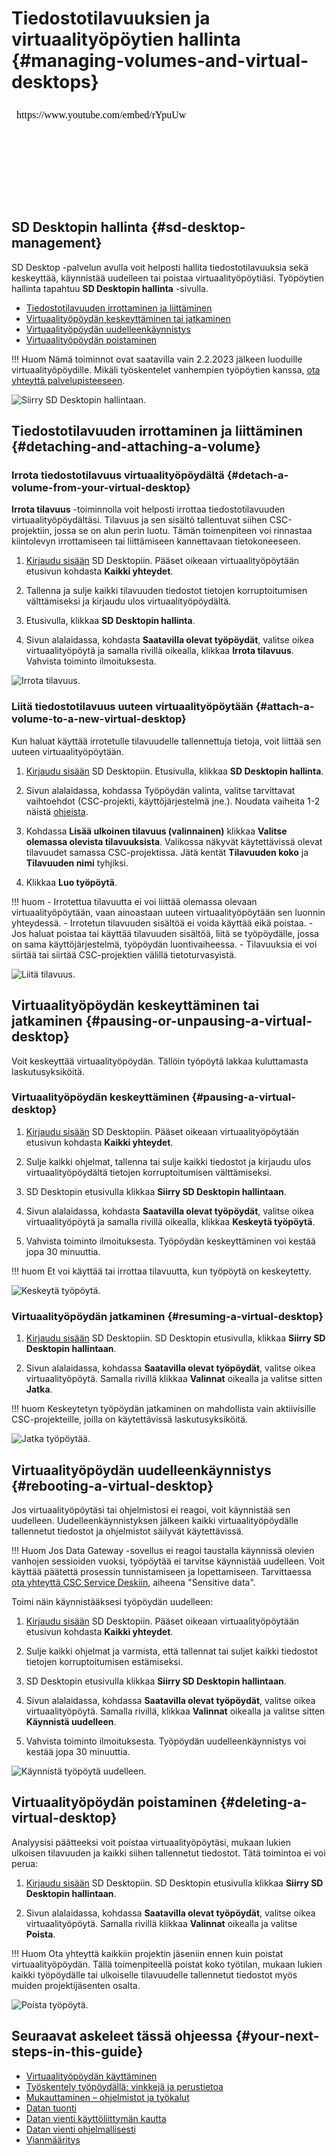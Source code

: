 # Tiedostotilavuuksien ja virtuaalityöpöytien hallinta {#managing-volumes-and-virtual-desktops}

<iframe width="280" height="155" srcdoc="https://www.youtube.com/embed/rYpuUwm8LhQ" title="Manage virtual desktops in the SD Desktop service" frameborder="0" allow="accelerometer; autoplay; clipboard-write; encrypted-media; gyroscope; picture-in-picture; web-share" referrerpolicy="strict-origin-when-cross-origin" allowfullscreen></iframe>

## SD Desktopin hallinta {#sd-desktop-management}

SD Desktop -palvelun avulla voit helposti hallita tiedostotilavuuksia sekä keskeyttää, käynnistää uudelleen tai poistaa virtuaalityöpöytiäsi. Työpöytien hallinta tapahtuu **SD Desktopin hallinta** -sivulla.

* [Tiedostotilavuuden irrottaminen ja liittäminen](#detaching-and-attaching-a-volume)
* [Virtuaalityöpöydän keskeyttäminen tai jatkaminen](#pausing-or-unpausing-a-virtual-desktop)
* [Virtuaalityöpöydän uudelleenkäynnistys](#rebooting-a-virtual-desktop)
* [Virtuaalityöpöydän poistaminen](#deleting-a-virtual-desktop)

!!! Huom
    Nämä toiminnot ovat saatavilla vain 2.2.2023 jälkeen luoduille virtuaalityöpöydille. Mikäli työskentelet vanhempien työpöytien kanssa, [ota yhteyttä palvelupisteeseen](../../support/contact.md). 

![Siirry SD Desktopin hallintaan.](https://a3s.fi/docs-files/sensitive-data/SD_Desktop/SD-Desktop_GoToManagement.png)

## Tiedostotilavuuden irrottaminen ja liittäminen {#detaching-and-attaching-a-volume}

### Irrota tiedostotilavuus virtuaalityöpöydältä {#detach-a-volume-from-your-virtual-desktop}

**Irrota tilavuus** -toiminnolla voit helposti irrottaa tiedostotilavuuden virtuaalityöpöydältäsi. Tilavuus ja sen sisältö tallentuvat siihen CSC-projektiin, jossa se on alun perin luotu. Tämän toimenpiteen voi rinnastaa kiintolevyn irrottamiseen tai liittämiseen kannettavaan tietokoneeseen.

1. [Kirjaudu sisään](./sd-desktop-login.md) SD Desktopiin. Pääset oikeaan virtuaalityöpöytään etusivun kohdasta **Kaikki yhteydet**.

2. Tallenna ja sulje kaikki tilavuuden tiedostot tietojen korruptoitumisen välttämiseksi ja kirjaudu ulos virtuaalityöpöydältä.

3. Etusivulla, klikkaa **SD Desktopin hallinta**.

4. Sivun alalaidassa, kohdasta **Saatavilla olevat työpöydät**, valitse oikea virtuaalityöpöytä ja samalla rivillä oikealla, klikkaa **Irrota tilavuus**.
Vahvista toiminto ilmoituksesta.

![Irrota tilavuus.](https://a3s.fi/docs-files/sensitive-data/SD_Desktop/Detach_volume.png)

### Liitä tiedostotilavuus uuteen virtuaalityöpöytään {#attach-a-volume-to-a-new-virtual-desktop}

Kun haluat käyttää irrotetulle tilavuudelle tallennettuja tietoja, voit liittää sen uuteen virtuaalityöpöytään.

1. [Kirjaudu sisään](./sd-desktop-login.md) SD Desktopiin. Etusivulla, klikkaa **SD Desktopin hallinta**.

2. Sivun alalaidassa, kohdassa Työpöydän valinta, valitse tarvittavat vaihtoehdot (CSC-projekti, käyttöjärjestelmä jne.). Noudata vaiheita 1-2 näistä [ohjeista](./sd-desktop-create.md).

3. Kohdassa **Lisää ulkoinen tilavuus (valinnainen)** klikkaa **Valitse olemassa olevista tilavuuksista**. Valikossa näkyvät käytettävissä olevat tilavuudet samassa CSC-projektissa. Jätä kentät **Tilavuuden koko** ja **Tilavuuden nimi** tyhjiksi.

4. Klikkaa **Luo työpöytä**.


!!! huom
    - Irrotettua tilavuutta ei voi liittää olemassa olevaan virtuaalityöpöytään, vaan ainoastaan uuteen virtuaalityöpöytään sen luonnin yhteydessä.
    - Irrotetun tilavuuden sisältöä ei voida käyttää eikä poistaa.
    - Jos haluat poistaa tai käyttää tilavuuden sisältöä, liitä se työpöydälle, jossa on sama käyttöjärjestelmä, työpöydän luontivaiheessa.
    - Tilavuuksia ei voi siirtää tai siirtää CSC-projektien välillä tietoturvasyistä.

![Liitä tilavuus.](https://a3s.fi/docs-files/sensitive-data/SD_Desktop/Attach_volume.png)


## Virtuaalityöpöydän keskeyttäminen tai jatkaminen {#pausing-or-unpausing-a-virtual-desktop}

Voit keskeyttää virtuaalityöpöydän. Tällöin työpöytä lakkaa kuluttamasta laskutusyksiköitä.

### Virtuaalityöpöydän keskeyttäminen {#pausing-a-virtual-desktop}

1. [Kirjaudu sisään](./sd-desktop-login.md) SD Desktopiin. Pääset oikeaan virtuaalityöpöytään etusivun kohdasta **Kaikki yhteydet**.

2. Sulje kaikki ohjelmat, tallenna tai sulje kaikki tiedostot ja kirjaudu ulos virtuaalityöpöydältä tietojen korruptoitumisen välttämiseksi.

3. SD Desktopin etusivulla klikkaa **Siirry SD Desktopin hallintaan**.

4. Sivun alalaidassa, kohdasta **Saatavilla olevat työpöydät**, valitse oikea virtuaalityöpöytä ja samalla rivillä oikealla, klikkaa **Keskeytä työpöytä**.

5. Vahvista toiminto ilmoituksesta. Työpöydän keskeyttäminen voi kestää jopa 30 minuuttia.

!!! huom
    Et voi käyttää tai irrottaa tilavuutta, kun työpöytä on keskeytetty.

![Keskeytä työpöytä.](https://a3s.fi/docs-files/sensitive-data/SD_Desktop/Pause_desktop.png)

### Virtuaalityöpöydän jatkaminen {#resuming-a-virtual-desktop}

1. [Kirjaudu sisään](./sd-desktop-login.md) SD Desktopiin. SD Desktopin etusivulla, klikkaa **Siirry SD Desktopin hallintaan**.

2. Sivun alalaidassa, kohdassa **Saatavilla olevat työpöydät**, valitse oikea virtuaalityöpöytä. Samalla rivillä klikkaa **Valinnat** oikealla ja valitse sitten **Jatka**.

!!! huom
    Keskeytetyn työpöydän jatkaminen on mahdollista vain aktiivisille CSC-projekteille, joilla on käytettävissä laskutusyksiköitä.

![Jatka työpöytää.](https://a3s.fi/docs-files/sensitive-data/SD_Desktop/Resume_desktop.png)


## Virtuaalityöpöydän uudelleenkäynnistys {#rebooting-a-virtual-desktop}

Jos virtuaalityöpöytäsi tai ohjelmistosi ei reagoi, voit käynnistää sen uudelleen. Uudelleenkäynnistyksen jälkeen kaikki virtuaalityöpöydälle tallennetut tiedostot ja ohjelmistot säilyvät käytettävissä.

!!! Huom
    Jos Data Gateway -sovellus ei reagoi taustalla käynnissä olevien vanhojen sessioiden vuoksi, työpöytää ei tarvitse käynnistää uudelleen. Voit käyttää päätettä prosessin tunnistamiseen ja lopettamiseen. Tarvittaessa [ota yhteyttä CSC Service Deskiin](../../support/contact.md), aiheena "Sensitive data".

Toimi näin käynnistääksesi työpöydän uudelleen:

1. [Kirjaudu sisään](./sd-desktop-login.md) SD Desktopiin. Pääset oikeaan virtuaalityöpöytään etusivun kohdasta **Kaikki yhteydet**.

2. Sulje kaikki ohjelmat ja varmista, että tallennat tai suljet kaikki tiedostot tietojen korruptoitumisen estämiseksi.
    
3. SD Desktopin etusivulla klikkaa **Siirry SD Desktopin hallintaan**.
    
4. Sivun alalaidassa, kohdassa **Saatavilla olevat työpöydät**, valitse oikea virtuaalityöpöytä. Samalla rivillä, klikkaa **Valinnat** oikealla ja valitse sitten **Käynnistä uudelleen**.
    
5. Vahvista toiminto ilmoituksesta. Työpöydän uudelleenkäynnistys voi kestää jopa 30 minuuttia.

![Käynnistä työpöytä uudelleen.](https://a3s.fi/docs-files/sensitive-data/SD_Desktop/Reboot_desktop.png)

## Virtuaalityöpöydän poistaminen {#deleting-a-virtual-desktop}

Analyysisi päätteeksi voit poistaa virtuaalityöpöytäsi, mukaan lukien ulkoisen tilavuuden ja kaikki siihen tallennetut tiedostot. Tätä toimintoa ei voi perua:

1. [Kirjaudu sisään](./sd-desktop-login.md) SD Desktopiin. SD Desktopin etusivulla klikkaa **Siirry SD Desktopin hallintaan**.

2. Sivun alalaidassa, kohdassa **Saatavilla olevat työpöydät**, valitse oikea virtuaalityöpöytä. Samalla rivillä klikkaa **Valinnat** oikealla ja valitse **Poista**.

!!! Huom
    Ota yhteyttä kaikkiin projektin jäseniin ennen kuin poistat virtuaalityöpöydän. Tällä toimenpiteellä poistat koko työtilan, mukaan lukien kaikki työpöydälle tai ulkoiselle tilavuudelle tallennetut tiedostot myös muiden projektijäsenten osalta.

![Poista työpöytä.](https://a3s.fi/docs-files/sensitive-data/SD_Desktop/Delete_desktop.png)


## Seuraavat askeleet tässä ohjeessa {#your-next-steps-in-this-guide}

* [Virtuaalityöpöydän käyttäminen](./sd-desktop-access-vm.md)
* [Työskentely työpöydällä: vinkkejä ja perustietoa](./sd-desktop-working.md)
* [Mukauttaminen – ohjelmistot ja työkalut](./sd-desktop-software.md)
* [Datan tuonti](./sd-desktop-access.md)
* [Datan vienti käyttöliittymän kautta](./sd-desktop-export.md)
* [Datan vienti ohjelmallisesti](./sd-desktop-export-commandline.md)
* [Vianmääritys](./sd-desktop-troubleshooting.md)